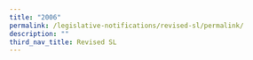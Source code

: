 ```yaml
---
title: "2006"
permalink: /legislative-notifications/revised-sl/permalink/
description: ""
third_nav_title: Revised SL
---
```

